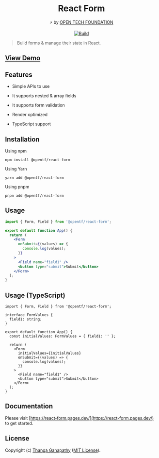 <div align="center">

# React Form

⚡ by [OPEN TECH FOUNDATION](https://open-tech-foundation.pages.dev/)

[![Build](https://github.com/open-tech-foundation/react-form/actions/workflows/build.yml/badge.svg)](https://github.com/open-tech-foundation/react-form/actions/workflows/build.yml)

</div>

> Build forms & manage their state in React.

## [View Demo](https://react-form.pages.dev/#demo)

## Features

- Simple APIs to use

- It supports nested & array fields

- It supports form validation

- Render optimized

- TypeScript support

## Installation

Using npm

```shell
npm install @opentf/react-form
```

Using Yarn

```shell
yarn add @opentf/react-form
```

Using pnpm

```shell
pnpm add @opentf/react-form
```

## Usage

```jsx
import { Form, Field } from '@opentf/react-form';

export default function App() {
  return (
    <Form
      onSubmit={(values) => {
        console.log(values);
      }}
    >
      <Field name="field1" />
      <button type="submit">Submit</button>
    </Form>
  );
}
```

## Usage (TypeScript)

```tsx
import { Form, Field } from '@opentf/react-form';

interface FormValues {
  field1: string;
}

export default function App() {
  const initialValues: FormValues = { field1: '' };

  return (
    <Form
      initialValues={initialValues}
      onSubmit={(values) => {
        console.log(values);
      }}
    >
      <Field name="field1" />
      <button type="submit">Submit</button>
    </Form>
  );
}
```

## Documentation

Please visit [https://react-form.pages.dev/](https://react-form.pages.dev/) to get started.

## License

Copyright (c) [Thanga Ganapathy](https://github.com/Thanga-Ganapathy) ([MIT License](./LICENSE)).
